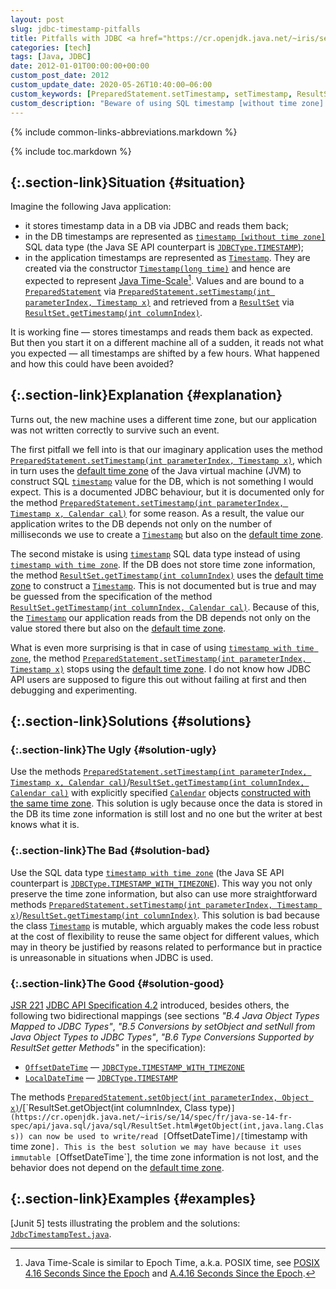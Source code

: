 ```yaml
---
layout: post
slug: jdbc-timestamp-pitfalls
title: Pitfalls with JDBC <a href="https://cr.openjdk.java.net/~iris/se/14/spec/fr/java-se-14-fr-spec/api/java.sql/java/sql/PreparedStatement.html#setTimestamp(int,java.sql.Timestamp)"><code>PreparedStatement.setTimestamp</code></a>/<a href="https://cr.openjdk.java.net/~iris/se/14/spec/fr/java-se-14-fr-spec/api/java.sql/java/sql/ResultSet.html#getTimestamp(int)"><code>ResultSet.getTimestamp</code></a>
categories: [tech]
tags: [Java, JDBC]
date: 2012-01-01T00:00:00+00:00
custom_post_date: 2012
custom_update_date: 2020-05-26T10:40:00−06:00
custom_keywords: [PreparedStatement.setTimestamp, setTimestamp, ResultSet.getTimestamp, getTimestamp, timestamp, time zone, timezone, timestamp without time zone, timestamp with time zone, OffsetDateTime, LocalDateTime, PreparedStatement.setObject, setObject, ResultSet.getObject​, getObject​]
custom_description: "Beware of using SQL timestamp [without time zone] as you may not only loose time zone information but also make your application behavior dependent on the machine time zone."
---
```

{% include common-links-abbreviations.markdown %}

[`timestamp with time zone`]: <https://www.postgresql.org/docs/current/datatype-datetime.html>
[default time zone]: <https://cr.openjdk.java.net/~iris/se/14/spec/fr/java-se-14-fr-spec/api/java.base/java/util/TimeZone.html#getDefault()>
[`Timestamp`]: <https://cr.openjdk.java.net/~iris/se/14/spec/fr/java-se-14-fr-spec/api/java.sql/java/sql/Timestamp.html>
[`OffsetDateTime`]: <https://cr.openjdk.java.net/~iris/se/14/spec/fr/java-se-14-fr-spec/api/java.base/java/time/OffsetDateTime.html>
[`JDBCType.TIMESTAMP`]: <https://cr.openjdk.java.net/~iris/se/14/spec/fr/java-se-14-fr-spec/api/java.sql/java/sql/JDBCType.html#TIMESTAMP>
[`JDBCType.TIMESTAMP_WITH_TIMEZONE`]: <https://cr.openjdk.java.net/~iris/se/14/spec/fr/java-se-14-fr-spec/api/java.sql/java/sql/JDBCType.html#TIMESTAMP_WITH_TIMEZONE>
[`PreparedStatement.setTimestamp(int parameterIndex, Timestamp x)`]: <https://cr.openjdk.java.net/~iris/se/14/spec/fr/java-se-14-fr-spec/api/java.sql/java/sql/PreparedStatement.html#setTimestamp(int,java.sql.Timestamp)>
[`PreparedStatement.setTimestamp(int parameterIndex, Timestamp x, Calendar cal)`]: <https://cr.openjdk.java.net/~iris/se/14/spec/fr/java-se-14-fr-spec/api/java.sql/java/sql/PreparedStatement.html#setTimestamp(int,java.sql.Timestamp,java.util.Calendar)>
[`ResultSet.getTimestamp(int columnIndex)`]: <https://cr.openjdk.java.net/~iris/se/14/spec/fr/java-se-14-fr-spec/api/java.sql/java/sql/ResultSet.html#getTimestamp(int)>
[`ResultSet.getTimestamp(int columnIndex, Calendar cal)`]: <https://cr.openjdk.java.net/~iris/se/14/spec/fr/java-se-14-fr-spec/api/java.sql/java/sql/ResultSet.html#getTimestamp(int,java.util.Calendar)>

{% include toc.markdown %}

## [](#situation){:.section-link}Situation {#situation}

Imagine the following Java application:
* it stores timestamp data in a DB via JDBC and reads them back;
* in the DB timestamps are represented as [`timestamp [without time zone]`](https://www.postgresql.org/docs/current/datatype-datetime.html) SQL data type
(the Java SE API counterpart is [`JDBCType.TIMESTAMP`]);
* in the application timestamps are represented as [`Timestamp`].
They are created via the constructor [`Timestamp​(long time)`](https://cr.openjdk.java.net/~iris/se/14/spec/fr/java-se-14-fr-spec/api/java.sql/java/sql/Timestamp.html#%3Cinit%3E(long))
and hence are expected to represent [Java Time-Scale](https://cr.openjdk.java.net/~iris/se/14/spec/fr/java-se-14-fr-spec/api/java.base/java/time/Instant.html)[^1].
Values and are bound to a [`PreparedStatement`](https://cr.openjdk.java.net/~iris/se/14/spec/fr/java-se-14-fr-spec/api/java.sql/java/sql/PreparedStatement.html)
via [`PreparedStatement.setTimestamp(int parameterIndex, Timestamp x)`]
and retrieved from a [`ResultSet`](https://cr.openjdk.java.net/~iris/se/14/spec/fr/java-se-14-fr-spec/api/java.sql/java/sql/ResultSet.html)
via [`ResultSet.getTimestamp(int columnIndex)`].

It is working fine &mdash; stores timestamps and reads them back as expected. But then you start it on a different machine all of a sudden,
it reads not what you expected &mdash; all timestamps are shifted by a few hours. What happened and how this could have been avoided?

## [](#explanation){:.section-link}Explanation {#explanation}
Turns out, the new machine uses a different time zone, but our application was not written correctly to survive such an event. 

The first pitfall we fell into is that our imaginary application uses the method
[`PreparedStatement.setTimestamp(int parameterIndex, Timestamp x)`],
which in turn uses the [default time zone] of the Java virtual machine (JVM) to construct SQL [`timestamp`](https://www.postgresql.org/docs/current/datatype-datetime.html) value for the DB,
which is not something I would expect.
This is a documented JDBC behaviour, but it is documented only for the method [`PreparedStatement.setTimestamp(int parameterIndex, Timestamp x, Calendar cal)`] for some reason.
As a result, the value our application writes to the DB depends not only on the number of milliseconds we use to create a [`Timestamp`]
but also on the [default time zone].

The second mistake is using [`timestamp`](https://www.postgresql.org/docs/current/datatype-datetime.html) SQL data type instead of using [`timestamp with time zone`].
If the DB does not store time zone information, the method [`ResultSet.getTimestamp(int columnIndex)`]
uses the [default time zone] to construct a [`Timestamp`]. This is not documented but is true
and may be guessed from the specification of the method [`ResultSet.getTimestamp(int columnIndex, Calendar cal)`].
Because of this, the [`Timestamp`] our application reads from the DB depends not only on the value stored there
but also on the [default time zone].

What is even more surprising is that in case of using [`timestamp with time zone`], the method [`PreparedStatement.setTimestamp(int parameterIndex, Timestamp x)`]
stops using the [default time zone]. I do not know how JDBC API users are supposed to figure this out without failing at first and then debugging and experimenting.

## [](#solutions){:.section-link}Solutions {#solutions}
### [](#solution-ugly){:.section-link}The Ugly {#solution-ugly}
Use the methods [`PreparedStatement.setTimestamp(int parameterIndex, Timestamp x, Calendar cal)`]/[`ResultSet.getTimestamp(int columnIndex, Calendar cal)`]
with explicitly specified [`Calendar`](https://cr.openjdk.java.net/~iris/se/14/spec/fr/java-se-14-fr-spec/api/java.base/java/util/Calendar.html) objects
[constructed with the same time zone](https://cr.openjdk.java.net/~iris/se/14/spec/fr/java-se-14-fr-spec/api/java.base/java/util/Calendar.html#getInstance(java.util.TimeZone)).
This solution is ugly because once the data is stored in the DB its time zone information is still lost and no one but the writer at best knows what it is.

### [](#solution-bad){:.section-link}The Bad {#solution-bad}
Use the SQL data type [`timestamp with time zone`]
(the Java SE API counterpart is [`JDBCType.TIMESTAMP_WITH_TIMEZONE`]).
This way you not only preserve the time zone information, but also can use more straightforward methods
[`PreparedStatement.setTimestamp(int parameterIndex, Timestamp x)`]/[`ResultSet.getTimestamp(int columnIndex)`].
This solution is bad because the class [`Timestamp`] is mutable, which arguably makes the code less robust at the cost of flexibility to reuse the same object
for different values, which may in theory be justified by reasons related to performance but in practice is unreasonable in situations when JDBC is used.

### [](#solution-good){:.section-link}The Good {#solution-good}
[JSR 221](https://jcp.org/en/jsr/detail?id=221) [JDBC API Specification 4.2](https://jcp.org/aboutJava/communityprocess/mrel/jsr221/index2.html)
introduced, besides others, the following two bidirectional mappings
(see sections *"B.4 Java Object Types Mapped to JDBC Types"*,
*"B.5 Conversions by setObject and setNull from Java Object Types to JDBC Types"*,
*"B.6 Type Conversions Supported by ResultSet getter Methods"* in the specification):
* [`OffsetDateTime`] &mdash; [`JDBCType.TIMESTAMP_WITH_TIMEZONE`]
* [`LocalDateTime`](https://cr.openjdk.java.net/~iris/se/14/spec/fr/java-se-14-fr-spec/api/java.base/java/time/LocalDateTime.html) &mdash; [`JDBCType.TIMESTAMP`]

The methods [`PreparedStatement.setObject​(int parameterIndex, Object x)`](https://cr.openjdk.java.net/~iris/se/14/spec/fr/java-se-14-fr-spec/api/java.sql/java/sql/PreparedStatement.html#setObject(int,java.lang.Object))/[`ResultSet.getObject​(int columnIndex, Class<T> type)`](https://cr.openjdk.java.net/~iris/se/14/spec/fr/java-se-14-fr-spec/api/java.sql/java/sql/ResultSet.html#getObject(int,java.lang.Class))
can now be used to write/read [`OffsetDateTime`]/[`timestamp with time zone`].
This is the best solution we may have because it uses immutable [`OffsetDateTime`],
the time zone information is not lost, and the behavior does not depend on the [default time zone].

## [](#examples){:.section-link}Examples {#examples}
[Junit 5] tests illustrating the problem and the solutions: [`JdbcTimestampTest.java`](https://github.com/stIncMale/sandbox/blob/master/examples/src/test/java/stincmale/sandbox/examples/brokentimestamps/JdbcTimestampTest.java).

[^1]: Java Time-Scale is similar to Epoch Time, a.k.a. POSIX time,
    see [POSIX](https://pubs.opengroup.org/onlinepubs/9699919799.2018edition/)
    [4.16 Seconds Since the Epoch](https://pubs.opengroup.org/onlinepubs/9699919799.2018edition/basedefs/V1_chap04.html#tag_04_16)
    and [A.4.16 Seconds Since the Epoch](https://pubs.opengroup.org/onlinepubs/9699919799/xrat/V4_xbd_chap04.html#tag_21_04_16).